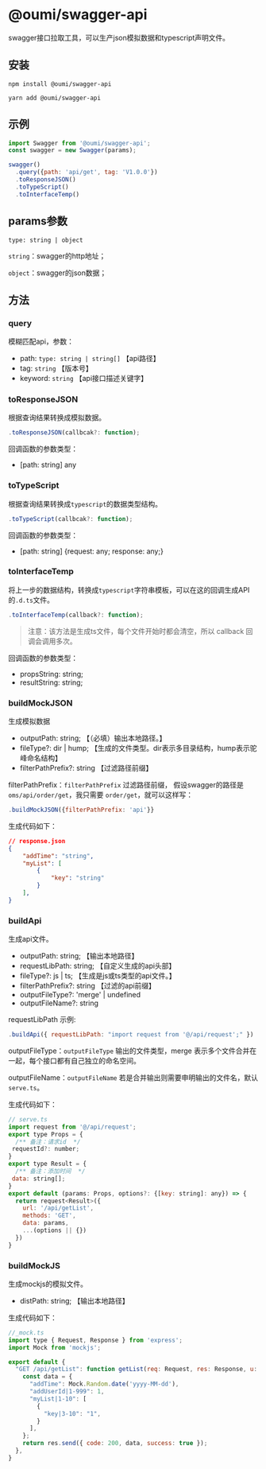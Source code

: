 # @oumi/swagger-api
swagger接口拉取工具，可以生产json模拟数据和typescript声明文件。

## 安装
```
npm install @oumi/swagger-api

yarn add @oumi/swagger-api
```

## 示例
```js
import Swagger from '@oumi/swagger-api';
const swagger = new Swagger(params);

swagger()
  .query({path: 'api/get', tag: 'V1.0.0'})
  .toResponseJSON()
  .toTypeScript()
  .toInterfaceTemp()
```

## params参数
`type: string | object` 

`string`：swagger的http地址；

`object`：swagger的json数据；


## 方法

### query
模糊匹配api，参数：
+ path: `type: string | string[]`  【api路径】
+ tag: `string` 【版本号】
+ keyword: `string` 【api接口描述关键字】


### toResponseJSON
根据查询结果转换成模拟数据。
```js
.toResponseJSON(callbcak?: function);
```
回调函数的参数类型：
+ [path: string] any


### toTypeScript
根据查询结果转换成`typescript`的数据类型结构。
```js
.toTypeScript(callbcak?: function);
```
回调函数的参数类型：
+ [path: string] {request: any; response: any;}


### toInterfaceTemp
将上一步的数据结构，转换成`typescript`字符串模板，可以在这的回调生成API的`.d.ts`文件。
```js
.toInterfaceTemp(callback?: function);
```
> 注意：该方法是生成ts文件，每个文件开始时都会清空，所以 callback 回调会调用多次。

回调函数的参数类型：
+ propsString: string;
+ resultString: string;



### buildMockJSON
生成模拟数据
+ outputPath: string; 【（必填）输出本地路径。】
+ fileType?: dir | hump;  【生成的文件类型。dir表示多目录结构，hump表示驼峰命名结构】
+ filterPathPrefix?: string  【过滤路径前缀】


filterPathPrefix：`filterPathPrefix` 过滤路径前缀，
假设swagger的路径是 `oms/api/order/get`，我只需要 `order/get`，就可以这样写：
```js
.buildMockJSON({filterPathPrefix: 'api'}}
```

生成代码如下：
```json
// response.json
{
	"addTime": "string",
	"myList": [
		{
			"key": "string"
		}
	],
}
```


### buildApi
生成api文件。

+ outputPath: string;  【输出本地路径】
+ requestLibPath: string;  【自定义生成的api头部】
+ fileType?: js | ts;  【生成是js或ts类型的api文件。】
+ filterPathPrefix?: string  【过滤的api前缀】
+ outputFileType?: 'merge' | undefined
+ outputFileName?: string

requestLibPath 示例:
```js
.buildApi({ requestLibPath: "import request from '@/api/request';" })
```

outputFileType：`outputFileType` 输出的文件类型，merge 表示多个文件合并在一起，每个接口都有自己独立的命名空间。

outputFileName：`outputFileName` 若是合并输出则需要申明输出的文件名，默认`serve.ts`。


生成代码如下：
```js
// serve.ts
import request from '@/api/request';  
export type Props = { 
  /** 备注：请求id  */ 
 requestId?: number; 
} 
export type Result = { 
  /** 备注：添加时间  */ 
 data: string[]; 
} 
export default (params: Props, options?: {[key: string]: any}) => {
  return request<Result>({
    url: '/api/getList',
    methods: 'GET',
    data: params,
    ...(options || {})
  })
} 

```




### buildMockJS
生成mockjs的模拟文件。

+ distPath: string;  【输出本地路径】

生成代码如下：
```js
//_mock.ts
import type { Request, Response } from 'express';
import Mock from 'mockjs'; 

export default { 
  "GET /api/getList": function getList(req: Request, res: Response, u: string){
    const data = {
      "addTime": Mock.Random.date('yyyy-MM-dd'),
      "addUserId|1-999": 1,
      "myList|1-10": [
        {
          "key|3-10": "1",
        }
      ],
    };
    return res.send({ code: 200, data, success: true });
  }, 
}
```
